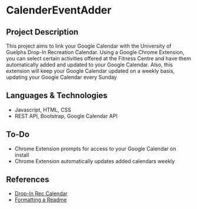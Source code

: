 # CalenderEventAdder

## Project Description
This project aims to link your Google Calendar with the University of Guelphs Drop-In Recreation Calendar. Using a Google Chrome Extension, you can select certain activities offered at the Fitness Centre and have them automatically added and updated to your Google Calendar. Also, this extension will keep your Google Calendar updated on a weekly basis, updating your Google Calendar every Sunday

## Languages & Technologies
- Javascript, HTML, CSS
- REST API, Bootstrap, Google Calendar API

## To-Do
- Chrome Extension prompts for access to your Google Calendar on install
- Chrome Extension automatically updates added calendars weekly

## References
* [Drop-In Rec Calendar](https://fitandrec.gryphons.ca/sports-clubs/drop-in-rec)
* [Formatting a Readme](https://docs.github.com/en/get-started/writing-on-github/getting-started-with-writing-and-formatting-on-github/basic-writing-and-formatting-syntax)
